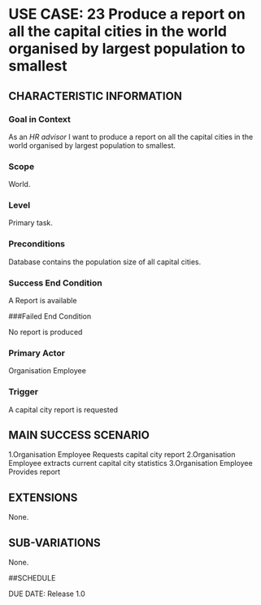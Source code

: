 # USE CASE: 23 Produce a report on all the capital cities in the world organised by largest population to smallest

## CHARACTERISTIC INFORMATION

### Goal in Context

As an *HR advisor* I want to produce a report on all the capital cities in the world organised by largest population to smallest.

### Scope

World.

### Level

Primary task.

### Preconditions

Database contains the population size of all capital cities.

### Success End Condition

A Report is available

###Failed End Condition

No report is produced

### Primary Actor

Organisation Employee

### Trigger

A capital city report is requested

## MAIN SUCCESS SCENARIO

1.Organisation Employee Requests capital city report
2.Organisation Employee extracts current capital city statistics
3.Organisation Employee Provides report

## EXTENSIONS

None.

## SUB-VARIATIONS

None.

##SCHEDULE

DUE DATE: Release 1.0